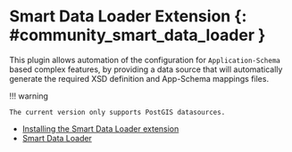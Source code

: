 # Smart Data Loader Extension {: #community_smart_data_loader }

This plugin allows automation of the configuration for `Application-Schema` based complex features, by providing a data source that will automatically generate the required XSD definition and App-Schema mappings files.

!!! warning

    The current version only supports PostGIS datasources.

-   [Installing the Smart Data Loader extension](install.md)
-   [Smart Data Loader](data-store.md)
